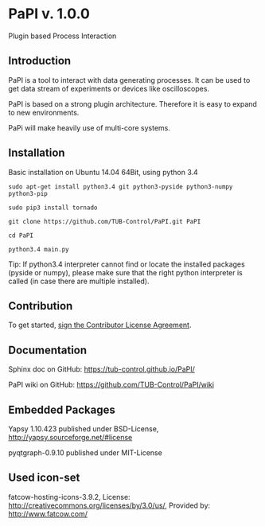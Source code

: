 PaPI v. 1.0.0
==================

Plugin based Process Interaction

Introduction
------
PaPI is a tool to interact with data generating processes. It can be used to get data stream of experiments or devices
like oscilloscopes.

PaPI is based on a strong plugin architecture. Therefore it is easy to expand to new environments.

PaPi will make heavily use of multi-core systems.

Installation
------
Basic installation on Ubuntu 14.04 64Bit, using python 3.4

`sudo apt-get install python3.4 git python3-pyside python3-numpy python3-pip`

`sudo pip3 install tornado`

`git clone https://github.com/TUB-Control/PaPI.git PaPI`

`cd PaPI`

`python3.4 main.py`

Tip:
If python3.4 interpreter cannot find or locate the installed packages (pyside or numpy), please make sure that the right
python interpreter is called (in case there are multiple installed).

Contribution
------

To get started, <a href="https://www.clahub.com/agreements/TUB-Control/PaPI">sign the Contributor License Agreement</a>.

Documentation
------

Sphinx doc on GitHub: https://tub-control.github.io/PaPI/

PaPI wiki on GitHub: https://github.com/TUB-Control/PaPI/wiki

Embedded Packages
------

Yapsy 1.10.423 published under BSD-License, http://yapsy.sourceforge.net/#license

pyqtgraph-0.9.10 published under MIT-License

Used icon-set
------

fatcow-hosting-icons-3.9.2, License: http://creativecommons.org/licenses/by/3.0/us/, Provided by: http://www.fatcow.com/
